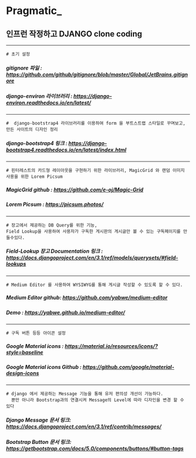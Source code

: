 # Pragmatic_


## 인프런 작정하고 DJANGO clone coding 

----------------------------------------------------

    # 초기 설정
##### gitignore 파일 : https://github.com/github/gitignore/blob/master/Global/JetBrains.gitignore
##### django-environ 라이브러리 : https://django-environ.readthedocs.io/en/latest/
----------------------------------------------------
    
    #  django-bootstrap4 라이브러리를 이용하여 form 을 부트스트랩 스타일로 꾸며보고, 만든 사이트의 디자인 정리
##### django-bootstrap4 링크 : https://django-bootstrap4.readthedocs.io/en/latest/index.html
   
----------------------------------------------------

    # 핀터레스트의 카드형 레이아웃을 구현하기 위한 라이브러리, MagicGrid 와 랜덤 이미지 사용을 위한 Lorem Picsum
##### MagicGrid github :  https://github.com/e-oj/Magic-Grid 
##### Lorem Picsum : https://picsum.photos/

----------------------------------------------------

    # 장고에서 제공하는 DB Query를 위한 기능, 
    Field Lookup을 사용하여 사용자가 구독한 게시판의 게시글만 볼 수 있는 구독페이지를 만들수있다.
##### Field-Lookup 장고 Documentation 링크 : https://docs.djangoproject.com/en/3.1/ref/models/querysets/#field-lookups
    
----------------------------------------------------    

    # Medium Editor 를 사용하여 WYSIWYG를 통해 게시글 작성할 수 있도록 할 수 있다.
##### Medium Editor github:  https://github.com/yabwe/medium-editor     
##### Demo : https://yabwe.github.io/medium-editor/
    
----------------------------------------------------

    # 구독 버튼 등등 아이콘 설정
##### Google Material icons : https://material.io/resources/icons/?style=baseline 
##### Google Material icons Github : https://github.com/google/material-design-icons
   
----------------------------------------------------

    # django 에서 제공하는 Message 기능을 통해 유저 편의성 개선이 가능하다. 
      뿐만 아니라 Bootstrap과의 연결시켜 Message의 Level에 따라 디자인을 변경 할 수 있다
##### Django Message 문서 링크: https://docs.djangoproject.com/en/3.1/ref/contrib/messages/ 
##### Bootstrap Button 문서 링크: https://getbootstrap.com/docs/5.0/components/buttons/#button-tags 
    
